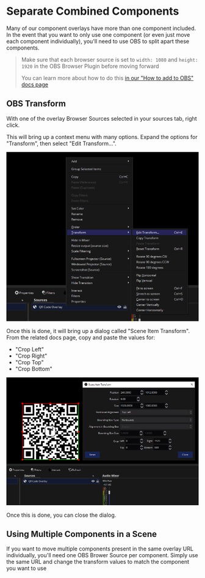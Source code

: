 # Separate Combined Components

Many of our component overlays have more than one component included. In the event that you want to only use one component
(or even just move each component individually), you'll need to use OBS to split apart these components.

> Make sure that each browser source is set to `width: 1080` and `height: 1920` in the OBS Browser Plugin before moving forward
> 
> You can learn more about how to do this [in our "How to add to OBS" docs page](/streamers-setup/overlays/add-to-scene/)

## OBS Transform

With one of the overlay Browser Sources selected in your sources tab, right click.

This will bring up a context menu with many options. Expand the options for "Transform", then select "Edit Transform...".

![Selecting the "Edit Transform" option](./edit_transform_menu.png)

Once this is done, it will bring up a dialog called "Scene Item Transform". From the related docs page, copy and paste the values for:

- "Crop Left"
- "Crop Right"
- "Crop Top"
- "Crop Bottom"

![Setting the crop values](./set_transform.png)

Once this is done, you can close the dialog.

## Using Multiple Components in a Scene

If you want to move multiple components present in the same overlay URL individually, you'll need one OBS Brower Source
per component. Simply use the same URL and change the transform values to match the component you want to use
